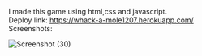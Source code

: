 I made this game using html,css and javascript. <br>
Deploy link: https://whack-a-mole1207.herokuapp.com/ <br>
Screenshots:

![Screenshot (30)](https://user-images.githubusercontent.com/96726740/197164770-f89a7e4b-fa09-4770-83ab-02c391a46de2.png)
